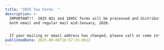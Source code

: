 ```yaml
---
title: "2025 Tax Forms  "
description: >-
  IMPORTANT!!  2025 W2s and 1095C forms will be processed and distributed via
  both email and regular mail mid-January, 2026.  


  If your mailing or email address has changed, please call or come into the office to update your information.  Please check with the front desk to see if your undelivered form has been returned to us.
publishedDate: 2025-09-08T16:57:33.961Z
---
```

